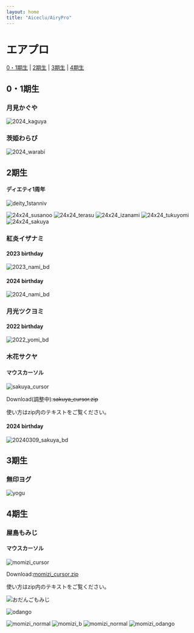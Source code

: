 ```yaml
---
layout: home
title: "Aiceclu/AiryPro"
---
```

# エアプロ
[0・1期生](#0・1期生) | [2期生](#2期生) | [3期生](#3期生) | [4期生](#4期生)

## 0・1期生
### 月見かぐや
![2024_kaguya](img/2024_kaguya.png)

### 茨姫わらび
![2024_warabi](img/2024_warabi.png)


## 2期生
#### ディエティ1周年
![deity_1stanniv](img/202309_deity.gif)

![24x24_susanoo](img/24x24_susanoo.png) ![24x24_terasu](img/24x24_terasu.png) ![24x24_izanami](img/24x24_izanami.png) ![24x24_tukuyomi](img/24x24_tukuyomi.png) ![24x24_sakuya](img/24x24_sakuya.png)

### 紅炎イザナミ
#### 2023 birthday
![2023_nami_bd](img/2023_nami_bd.png)
#### 2024 birthday
![2024_nami_bd](img/2024_nami_bd.png)

### 月光ツクヨミ
#### 2022 birthday
![2022_yomi_bd](img/2022_yomi_bd.png)

### 木花サクヤ
#### マウスカーソル

![sakuya_cursor](img/sakuya_cur.gif "sakuya cursor")

Download(調整中):~~sakuya_cursor.zip~~

使い方はzip内のテキストをご覧ください。

#### 2024 birthday
![20240309_sakuya_bd](img/20240309_sakuya_bd.png)

## 3期生
### 無印ヨグ
![yogu](img/yogu_ani.gif)

## 4期生
### 屋島もみじ
#### マウスカーソル

![momizi_cursor](img/momizi_cur.gif "momizi_cursor")

Download:[momizi_cursor.zip](files/momizi_cursor.zip)

使い方はzip内のテキストをご覧ください。 

![おだんごもみじ](img/202404_momizi_odango.gif)

![odango](img/202404_momizi_odango_x.gif)

![momizi_normal](img/momizi_normal.gif)
![momizi_b](img/momizi_b.gif)
![momizi_normal](img/momizi00.png)
![momizi_odango](img/momizi01.png)
